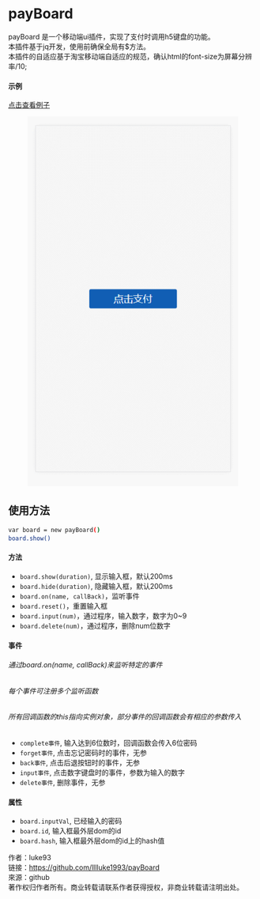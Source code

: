 # payBoard
payBoard 是一个移动端ui插件，实现了支付时调用h5键盘的功能。  
本插件基于jq开发，使用前确保全局有$方法。  
本插件的自适应基于淘宝移动端自适应的规范，确认html的font-size为屏幕分辨率/10;
#### 示例
[点击查看例子](https://luke93h.github.io/payboard.html)

<p align="center">
  <img src="./example.gif" width="426" />
</p>

## 使用方法
```bash
var board = new payBoard() 
board.show()
```


#### 方法

* `board.show(duration)`, 显示输入框，默认200ms
* `board.hide(duration)`, 隐藏输入框，默认200ms
* `board.on(name, callBack)`，监听事件
* `board.reset()`，重置输入框
* `board.input(num)`，通过程序，输入数字，数字为0~9
* `board.delete(num)`，通过程序，删除num位数字


#### 事件
###### 通过board.on(name, callBack)来监听特定的事件
###### 每个事件可注册多个监听函数
###### 所有回调函数的this指向实例对象，部分事件的回调函数会有相应的参数传入

* `complete事件`, 输入达到6位数时，回调函数会传入6位密码
* `forget事件`, 点击忘记密码时的事件，无参
* `back事件`, 点击后退按钮时的事件，无参
* `input事件`, 点击数字键盘时的事件，参数为输入的数字
* `delete事件`, 删除事件，无参


#### 属性

* `board.inputVal`, 已经输入的密码
* `board.id`, 输入框最外层dom的id
* `board.hash`, 输入框最外层dom的id上的hash值


作者：luke93  
链接：https://github.com/lllluke1993/payBoard  
來源：github  
著作权归作者所有。商业转载请联系作者获得授权，非商业转载请注明出处。
